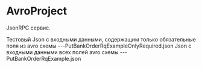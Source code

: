 # AvroProject

JsonRPC сервис.

Тестовый Json с входными данными, содержащим только обязательные поля из avro схемы ---PutBankOrderRqExampleOnlyRequired.json
Json с входными данными всех полей avro схемы ---PutBankOrderRqExample.json

